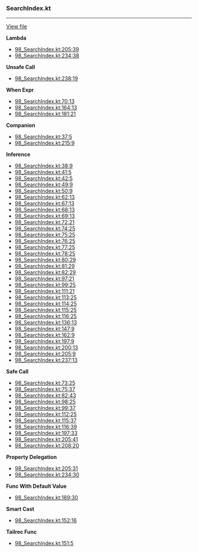 ### SearchIndex.kt
---
[View file](../files/98_SearchIndex.kt)

**Lambda**

 - [98_SearchIndex.kt:205:39](../files/98_SearchIndex.kt#L205)
 - [98_SearchIndex.kt:234:38](../files/98_SearchIndex.kt#L234)

**Unsafe Call**

 - [98_SearchIndex.kt:238:19](../files/98_SearchIndex.kt#L238)

**When Expr**

 - [98_SearchIndex.kt:70:13](../files/98_SearchIndex.kt#L70)
 - [98_SearchIndex.kt:164:13](../files/98_SearchIndex.kt#L164)
 - [98_SearchIndex.kt:181:21](../files/98_SearchIndex.kt#L181)

**Companion**

 - [98_SearchIndex.kt:37:5](../files/98_SearchIndex.kt#L37)
 - [98_SearchIndex.kt:215:9](../files/98_SearchIndex.kt#L215)

**Inference**

 - [98_SearchIndex.kt:38:9](../files/98_SearchIndex.kt#L38)
 - [98_SearchIndex.kt:41:5](../files/98_SearchIndex.kt#L41)
 - [98_SearchIndex.kt:42:5](../files/98_SearchIndex.kt#L42)
 - [98_SearchIndex.kt:49:9](../files/98_SearchIndex.kt#L49)
 - [98_SearchIndex.kt:50:9](../files/98_SearchIndex.kt#L50)
 - [98_SearchIndex.kt:62:13](../files/98_SearchIndex.kt#L62)
 - [98_SearchIndex.kt:67:13](../files/98_SearchIndex.kt#L67)
 - [98_SearchIndex.kt:68:13](../files/98_SearchIndex.kt#L68)
 - [98_SearchIndex.kt:69:13](../files/98_SearchIndex.kt#L69)
 - [98_SearchIndex.kt:72:21](../files/98_SearchIndex.kt#L72)
 - [98_SearchIndex.kt:74:25](../files/98_SearchIndex.kt#L74)
 - [98_SearchIndex.kt:75:25](../files/98_SearchIndex.kt#L75)
 - [98_SearchIndex.kt:76:25](../files/98_SearchIndex.kt#L76)
 - [98_SearchIndex.kt:77:25](../files/98_SearchIndex.kt#L77)
 - [98_SearchIndex.kt:78:25](../files/98_SearchIndex.kt#L78)
 - [98_SearchIndex.kt:80:29](../files/98_SearchIndex.kt#L80)
 - [98_SearchIndex.kt:81:29](../files/98_SearchIndex.kt#L81)
 - [98_SearchIndex.kt:82:29](../files/98_SearchIndex.kt#L82)
 - [98_SearchIndex.kt:97:21](../files/98_SearchIndex.kt#L97)
 - [98_SearchIndex.kt:99:25](../files/98_SearchIndex.kt#L99)
 - [98_SearchIndex.kt:111:21](../files/98_SearchIndex.kt#L111)
 - [98_SearchIndex.kt:113:25](../files/98_SearchIndex.kt#L113)
 - [98_SearchIndex.kt:114:25](../files/98_SearchIndex.kt#L114)
 - [98_SearchIndex.kt:115:25](../files/98_SearchIndex.kt#L115)
 - [98_SearchIndex.kt:116:25](../files/98_SearchIndex.kt#L116)
 - [98_SearchIndex.kt:136:13](../files/98_SearchIndex.kt#L136)
 - [98_SearchIndex.kt:147:9](../files/98_SearchIndex.kt#L147)
 - [98_SearchIndex.kt:162:9](../files/98_SearchIndex.kt#L162)
 - [98_SearchIndex.kt:197:9](../files/98_SearchIndex.kt#L197)
 - [98_SearchIndex.kt:200:13](../files/98_SearchIndex.kt#L200)
 - [98_SearchIndex.kt:205:9](../files/98_SearchIndex.kt#L205)
 - [98_SearchIndex.kt:237:13](../files/98_SearchIndex.kt#L237)

**Safe Call**

 - [98_SearchIndex.kt:73:25](../files/98_SearchIndex.kt#L73)
 - [98_SearchIndex.kt:75:37](../files/98_SearchIndex.kt#L75)
 - [98_SearchIndex.kt:82:43](../files/98_SearchIndex.kt#L82)
 - [98_SearchIndex.kt:98:25](../files/98_SearchIndex.kt#L98)
 - [98_SearchIndex.kt:99:37](../files/98_SearchIndex.kt#L99)
 - [98_SearchIndex.kt:112:25](../files/98_SearchIndex.kt#L112)
 - [98_SearchIndex.kt:115:37](../files/98_SearchIndex.kt#L115)
 - [98_SearchIndex.kt:116:39](../files/98_SearchIndex.kt#L116)
 - [98_SearchIndex.kt:197:33](../files/98_SearchIndex.kt#L197)
 - [98_SearchIndex.kt:205:41](../files/98_SearchIndex.kt#L205)
 - [98_SearchIndex.kt:208:20](../files/98_SearchIndex.kt#L208)

**Property Delegation**

 - [98_SearchIndex.kt:205:31](../files/98_SearchIndex.kt#L205)
 - [98_SearchIndex.kt:234:30](../files/98_SearchIndex.kt#L234)

**Func With Default Value**

 - [98_SearchIndex.kt:189:30](../files/98_SearchIndex.kt#L189)

**Smart Cast**

 - [98_SearchIndex.kt:152:16](../files/98_SearchIndex.kt#L152)

**Tailrec Func**

 - [98_SearchIndex.kt:151:5](../files/98_SearchIndex.kt#L151)
